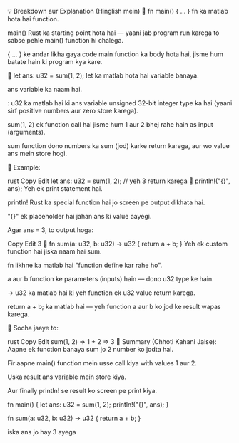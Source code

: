💡 Breakdown aur Explanation (Hinglish mein)
🔹 fn main() { ... }
fn ka matlab hota hai function.

main() Rust ka starting point hota hai — yaani jab program run karega to sabse pehle main() function hi chalega.

{ ... } ke andar likha gaya code main function ka body hota hai, jisme hum batate hain ki program kya kare.

🔹 let ans: u32 = sum(1, 2);
let ka matlab hota hai variable banaya.

ans variable ka naam hai.

: u32 ka matlab hai ki ans variable unsigned 32-bit integer type ka hai (yaani sirf positive numbers aur zero store karega).

sum(1, 2) ek function call hai jisme hum 1 aur 2 bhej rahe hain as input (arguments).

sum function dono numbers ka sum (jod) karke return karega, aur wo value ans mein store hogi.

🧠 Example:

rust
Copy
Edit
let ans: u32 = sum(1, 2); // yeh 3 return karega
🔹 println!("{}", ans);
Yeh ek print statement hai.

println! Rust ka special function hai jo screen pe output dikhata hai.

"{}" ek placeholder hai jahan ans ki value aayegi.

Agar ans = 3, to output hoga:

Copy
Edit
3
🔹 fn sum(a: u32, b: u32) -> u32 { return a + b; }
Yeh ek custom function hai jiska naam hai sum.

fn likhne ka matlab hai "function define kar rahe ho".

a aur b function ke parameters (inputs) hain — dono u32 type ke hain.

-> u32 ka matlab hai ki yeh function ek u32 value return karega.

return a + b; ka matlab hai — yeh function a aur b ko jod ke result wapas karega.

🧠 Socha jaaye to:

rust
Copy
Edit
sum(1, 2) => 1 + 2 => 3
🎯 Summary (Chhoti Kahani Jaise):
Aapne ek function banaya sum jo 2 number ko jodta hai.

Fir aapne main() function mein usse call kiya with values 1 aur 2.

Uska result ans variable mein store kiya.

Aur finally println! se result ko screen pe print kiya.



fn main() {
    let ans: u32 = sum(1, 2);
    println!("{}", ans);
}

fn sum(a: u32, b: u32) -> u32 {
    return a + b;
}



iska ans  jo hay  3 ayega 